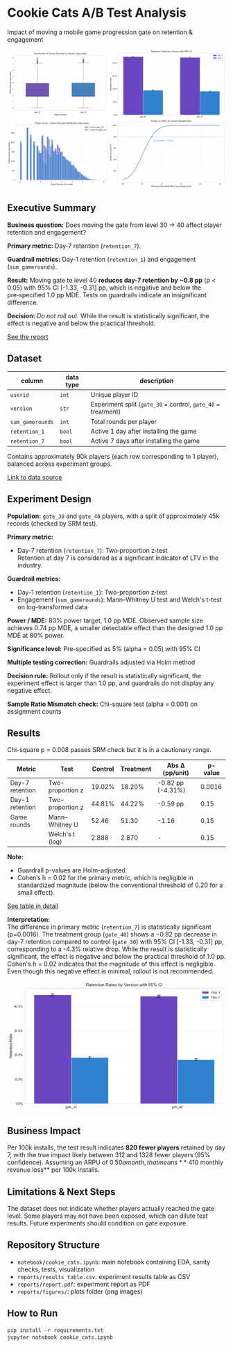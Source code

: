 # Cookie Cats A/B Test Analysis

Impact of moving a mobile game progression gate on retention & engagement

![Project thumbnail](reports/figures/plots_grid.png)

## Executive Summary

**Business question:** Does moving the gate from level 30 → 40 affect player retention and engagement?

**Primary metric:** Day‑7 retention (``retention_7``).

**Guardrail metrics:** Day-1 retention (``retention_1``) and engagement (``sum_gamerounds``).

**Result:** Moving gate to level 40 **reduces day-7 retention by ~0.8 pp** (p < 0.05) with 95% CI [-1.33, -0.31] pp, which is negative and below the pre‑specified 1.0 pp MDE. Tests on guardrails indicate an insignificant difference.

**Decision:** _Do not roll out._ While the result is statistically significant, the effect is negative and below the practical threshold.

[See the report](reports/report.pdf)

## Dataset

| column | data type | description | 
|--------|-----------|-------------|
| `userid` | `int` | Unique player ID |
| `version` | `str` | Experiment split (``gate_30`` = control, ``gate_40`` = treatment) |
| `sum_gamerounds` | `int` | Total rounds per player |
| `retention_1` | `bool` | Active 1 day after installing the game |
| `retention_7` | `bool` | Active 7 days after installing the game |

Contains approximately 90k players (each row corresponding to 1 player), balanced across experiment groups.

[Link to data source](https://www.kaggle.com/datasets/mursideyarkin/mobile-games-ab-testing-cookie-cats)

## Experiment Design

**Population:** ``gate_30`` and ``gate_40`` players, with a split of approximately 45k records (checked by SRM test).

**Primary metric:**
- Day-7 retention (``retention_7``): Two‑proportion z‑test  
Retention at day 7 is considered as a significant indicator of LTV in the industry.

**Guardrail metrics:**
- Day-1 retention (``retention_1``): Two-proportion z‑test
- Engagement (``sum_gamerounds``): Mann–Whitney U test and Welch's t-test on log-transformed data

**Power / MDE:** 80% power target, 1.0 pp MDE. Observed sample size achieves 0.74 pp MDE, a smaller detectable effect than the designed 1.0 pp MDE at 80% power.

**Significance level:** Pre-specified as 5% (alpha = 0.05) with 95% CI

**Multiple testing correction:** Guardrails adjusted via Holm method

**Decision rule:** Rollout only if the result is statistically significant, the experiment effect is larger than 1.0 pp, and guardrails do not display any negative effect.

**Sample Ratio Mismatch check:** Chi-square test (alpha = 0.001) on assignment counts

## Results

Chi-square p = 0.008 passes SRM check but it is in a cautionary range.

| Metric          | Test             | Control | Treatment | Abs Δ (pp/unit)   | p-value |
| --------------- | ---------------- | ------- | --------- | ----------------- | ------- |
| Day-7 retention | Two-proportion z | 19.02%  | 18.20%    | -0.82 pp (-4.31%) | 0.0016  |
| Day-1 retention | Two-proportion z | 44.81%  | 44.22%    | -0.59 pp          | 0.15    |
| Game rounds     | Mann–Whitney U   | 52.46   | 51.30     | -1.16             | 0.15    |
|                 | Welch's t (log)  | 2.888   | 2.870     | -                 | 0.15    |

**Note:** 
- Guardrail p-values are Holm-adjusted.
- Cohen’s h = 0.02 for the primary metric, which is negligible in standardized magnitude (below the conventional threshold of 0.20 for a small effect).

[See table in detail](reports/results_table.csv)

**Interpretation:**  
The difference in primary metric (``retention_7``) is statistically significant (p=0.0016). The treatment group (``gate_40``) shows a −0.82 pp decrease in day-7 retention compared to control (``gate_30``) with 95% CI [-1.33, -0.31] pp, corresponding to a -4.3% relative drop.
While the result is statistically significant, the effect is negative and below the practical threshold of 1.0 pp. Cohen's h = 0.02 indicates that the magnitude of this effect is negligible. Even though this negative effect is minimal, rollout is not recommended.

![Retention bar chart](reports/figures/4.3_retention_rates_by_version_95_ci.png)

## Business Impact

Per 100k installs, the test result indicates **820 fewer players** retained by day 7, with the true impact likely between 312 and 1328 fewer players (95% confidence). Assuming an ARPU of $0.50 a month, that means **~$410  monthly revenue loss** per 100k installs.

## Limitations & Next Steps

The dataset does not indicate whether players actually reached the gate level. Some players may not have been exposed, which can dilute test results. Future experiments should condition on gate exposure.

## Repository Structure

- ``notebook/cookie_cats.ipynb``: main notebook containing EDA, sanity checks, tests, visualization
- ``reports/results_table.csv``: experiment results table as CSV
- ``reports/report.pdf``: experiment report as PDF
- ``reports/figures/``: plots folder (png images)

## How to Run

```
pip install -r requirements.txt
jupyter notebook cookie_cats.ipynb
```
